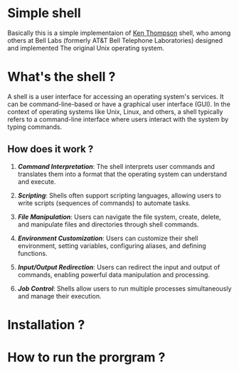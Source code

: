 # Simple shell

Basically this is a simple implementaion of [Ken Thompson](https://en.wikipedia.org/wiki/Ken_Thompson) shell, who among others at Bell Labs (formerly AT&T Bell Telephone Laboratories) designed and implemented The original Unix operating system.


# What's the shell ?

A shell is a user interface for accessing an operating system's services. It can be command-line-based or have a graphical user interface (GUI). In the context of operating systems like Unix, Linux, and others, a shell typically refers to a command-line interface where users interact with the system by typing commands.

## How does it work ?

1. **_Command Interpretation_**: The shell interprets user commands and translates them into a format that the operating system can understand and execute.

2. **_Scripting_**: Shells often support scripting languages, allowing users to write scripts (sequences of commands) to automate tasks.

3. **_File Manipulation_**: Users can navigate the file system, create, delete, and manipulate files and directories through shell commands.

4. **_Environment Customization_**: Users can customize their shell environment, setting variables, configuring aliases, and defining functions.

5. **_Input/Output Redirection_**: Users can redirect the input and output of commands, enabling powerful data manipulation and processing.

5. **_Job Control_**: Shells allow users to run multiple processes simultaneously and manage their execution.

# Installation ?
<!-- TODO -->
# How to run the prorgram ?
<!-- TODO -->
